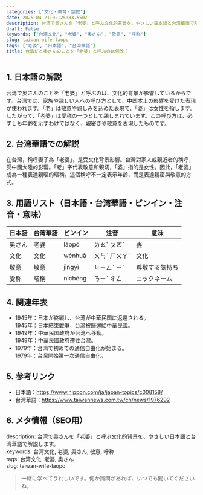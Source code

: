 ```yaml
---
categories: ["文化・教育・宗教"]
date: 2025-04-21T02:25:33.550Z
description: 台湾で奥さんを「老婆」と呼ぶ文化的背景を、やさしい日本語と台湾華語で解説します。
draft: False
keywords: ["台湾文化", "老婆", "奥さん", "敬意", "呼称"]
slug: taiwan-wife-laopo
tags: ["老婆", "日本語", "台湾華語"]
title: 台湾だと奥さんのことを「老婆」と呼ぶのは何故？
---
```




## 1. 日本語の解説  
台湾で奥さんのことを「老婆」と呼ぶのは、文化的背景が影響しているからです。台湾では、家族や親しい人への呼び方として、中国本土の影響を受けた表現が使われます。「老」は敬意や親しみを込めた表現で、「婆」は女性を指します。したがって、「老婆」は愛称の一つとして親しまれています。この呼び方は、必ずしも年齢を示すわけではなく、親密さや敬意を表現したものです。

## 2. 台湾華語での解説  
在台灣，稱呼妻子為「老婆」，是受文化背景影響。台灣對家人或親近者的稱呼，受中國大陸的影響。「老」字代表敬意和親切，「婆」指的是女性。因此，「老婆」成為一種表達親暱的暱稱。這個稱呼不一定表示年齡，而是表達親密與敬意的方式。

## 3. 用語リスト（日本語・台湾華語・ピンイン・注音・意味）  
| 日本語 | 台湾華語 | ピンイン | 注音 | 意味 |
|---------|----------|----------|------|------|
| 奥さん | 老婆   | lǎopó  | ㄌㄠˇ ㄆㄛˊ | 妻 |
| 文化   | 文化   | wénhuà | ㄨㄣˊ ㄏㄨㄚˋ | 文化 |
| 敬意   | 敬意   | jìngyì | ㄐㄧㄥˋ ㄧˋ | 尊敬する気持ち |
| 愛称   | 暱稱   | nìchēng | ㄋㄧˋ ㄔㄥ | ニックネーム |

## 4. 関連年表  
- 1945年：日本が終戦し、台湾が中華民国に返還される。  
  1945年：日本結束戰爭，台灣被歸還給中華民國。
- 1949年：中華民国政府が台湾へ移動。  
  1949年：中華民國政府遷往台灣。
- 1979年：台湾で初めての通信自由化が始まる。  
  1979年：台灣開始第一次通信自由化。

## 5. 参考リンク  
- 日本語：https://www.nippon.com/ja/japan-topics/c008158/
- 台湾華語：https://www.taiwannews.com.tw/ch/news/1976292

## 6. メタ情報（SEO用）  
description: 台湾で奥さんを「老婆」と呼ぶ文化的背景を、やさしい日本語と台湾華語で解説します。  
keywords: 台湾文化, 老婆, 奥さん, 敬意, 呼称  
tags: 台湾文化, 老婆, 奥さん  
slug: taiwan-wife-laopo  

> 一緒に学べてうれしいです。何か質問があれば、いつでも聞いてくださいね。